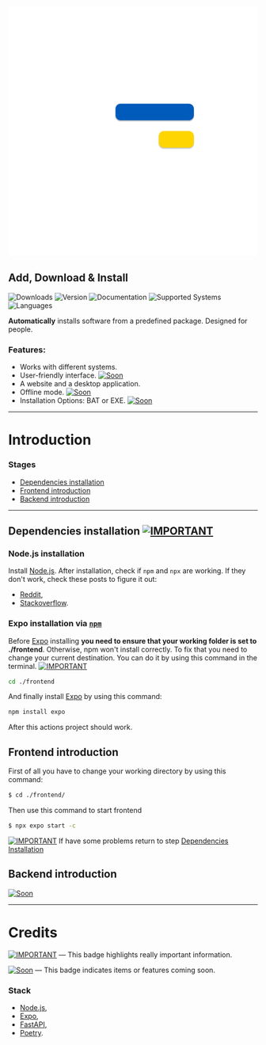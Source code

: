 ![icon-github-v1-white.png](docs/images/icon-github-v1-1024.png)

## Add, Download & Install

![Downloads](https://img.shields.io/github/downloads/DmytroPolizhai/self-setuper/total?style=for-the-badge)
![Version](https://img.shields.io/github/v/release/DmytroPolizhai/self-setuper?style=for-the-badge)
![Documentation](https://img.shields.io/badge/Documentation-Soon-orange?style=for-the-badge)
![Supported Systems](https://img.shields.io/badge/Supported_systems-ubuntu%2C_windows-blue?style=for-the-badge)
![Languages](https://img.shields.io/badge/Languages-en,_ukr-blue?style=for-the-badge)


**Automatically** installs software from a predefined package. Designed for people. 

### Features:
* Works with different systems. 
* User-friendly interface. [![Soon](https://img.shields.io/badge/SOON-blue?style=flat-square)](#credits)
* A website and a desktop application.
* Offline mode. [![Soon](https://img.shields.io/badge/SOON-blue?style=flat-square)](#credits)
* Installation Options: BAT or EXE. [![Soon](https://img.shields.io/badge/SOON-blue?style=flat-square)](#credits)



---------
# Introduction


### Stages 
* [Dependencies installation](#dependencies-installation-)
* [Frontend introduction](#frontend-introduction)
* [Backend introduction](#backend-introduction)
---
## Dependencies installation [![IMPORTANT](https://img.shields.io/badge/IMPORTANT-orange?style=for-the-bedge)](#credits)
### Node.js installation
Install [Node.js](https://nodejs.org/en/download). After installation, check if `npm` and `npx` are working. If they don't work, check these posts to figure it out: 
* [Reddit](https://www.reddit.com/r/node/comments/1h6wer2/npm_not_working_on_windows_after_install_and/),
* [Stackoverflow](https://stackoverflow.com/questions/19569990/npm-install-doesnt-work-in-windows-powershell).


### Expo installation via [`npm`](https://nodejs.org/en/learn/getting-started/an-introduction-to-the-npm-package-manager)
Before [Expo](https://expo.dev/) installing **you need to ensure that your working folder is set to ./frontend**. 
Otherwise, npm won't install correctly. To fix that you need to change your current destination. You can do it by using this command in the terminal.
[![IMPORTANT](https://img.shields.io/badge/IMPORTANT-orange?style=for-the-bedge)](#credits)
```bash
cd ./frontend
```

And finally install [Expo](https://expo.dev/) by using this command:
```bash 
npm install expo
``` 
After this actions project should work.

## **Frontend introduction**
First of all you have to change your working directory by using this command:
```bash
$ cd ./frontend/
```
Then use this command to start frontend 
```bash
$ npx expo start -c
```
[![IMPORTANT](https://img.shields.io/badge/IMPORTANT-orange?style=for-the-bedge)](#credits) If have some problems return to step [Dependencies Installation](#dependencies-installation-)

## **Backend introduction**
[![Soon](https://img.shields.io/badge/SOON-blue?style=flat-square)](#credits)


----
# Credits
[![IMPORTANT](https://img.shields.io/badge/IMPORTANT-orange?style=for-the-bedge)](#credits) — This badge highlights really important information.

[![Soon](https://img.shields.io/badge/SOON-blue?style=flat-square)](#credits) — This badge indicates items or features coming soon.

### Stack
* [Node.js](https://nodejs.org/en/download), 
* [Expo](https://expo.dev/), 
* [FastAPI](https://fastapi.tiangolo.com/), 
* [Poetry](https://python-poetry.org/).

